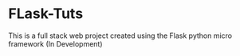 # FLask-Tuts

This is a full stack web project created using the Flask python micro framework (In Development)